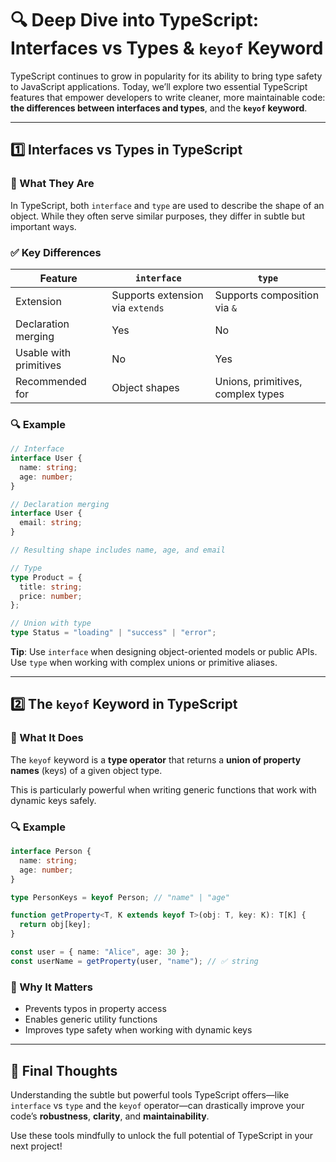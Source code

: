 # 🔍 Deep Dive into TypeScript: Interfaces vs Types & `keyof` Keyword

TypeScript continues to grow in popularity for its ability to bring type safety to JavaScript applications. Today, we’ll explore two essential TypeScript features that empower developers to write cleaner, more maintainable code: **the differences between interfaces and types**, and the **`keyof` keyword**.

---

## 1️⃣ Interfaces vs Types in TypeScript

### 🔧 What They Are

In TypeScript, both `interface` and `type` are used to describe the shape of an object. While they often serve similar purposes, they differ in subtle but important ways.

### ✅ Key Differences

| Feature                | `interface`                      | `type`                            |
| ---------------------- | -------------------------------- | --------------------------------- |
| Extension              | Supports extension via `extends` | Supports composition via `&`      |
| Declaration merging    | Yes                              | No                                |
| Usable with primitives | No                               | Yes                               |
| Recommended for        | Object shapes                    | Unions, primitives, complex types |

### 🔍 Example

```ts
// Interface
interface User {
  name: string;
  age: number;
}

// Declaration merging
interface User {
  email: string;
}

// Resulting shape includes name, age, and email

// Type
type Product = {
  title: string;
  price: number;
};

// Union with type
type Status = "loading" | "success" | "error";
```

**Tip**: Use `interface` when designing object-oriented models or public APIs. Use `type` when working with complex unions or primitive aliases.

---

## 2️⃣ The `keyof` Keyword in TypeScript

### 🧠 What It Does

The `keyof` keyword is a **type operator** that returns a **union of property names** (keys) of a given object type.

This is particularly powerful when writing generic functions that work with dynamic keys safely.

### 🔍 Example

```ts
interface Person {
  name: string;
  age: number;
}

type PersonKeys = keyof Person; // "name" | "age"

function getProperty<T, K extends keyof T>(obj: T, key: K): T[K] {
  return obj[key];
}

const user = { name: "Alice", age: 30 };
const userName = getProperty(user, "name"); // ✅ string
```

### 🚀 Why It Matters

- Prevents typos in property access
- Enables generic utility functions
- Improves type safety when working with dynamic keys

---

## 📌 Final Thoughts

Understanding the subtle but powerful tools TypeScript offers—like `interface` vs `type` and the `keyof` operator—can drastically improve your code’s **robustness**, **clarity**, and **maintainability**.

Use these tools mindfully to unlock the full potential of TypeScript in your next project!
